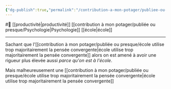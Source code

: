 ```yaml
---
{"dg-publish":true,"permalink":"/contribution-a-mon-potager/publiee-ou-presque/l-ecole-amene-a-une-rigueur-elevee/"}
---
```


#🌲  [[productivité\|productivité]] [[contribution à mon potager/publiée ou presque/Psychologie\|Psychologie]] [[école\|école]]

---
Sachant que l'[[contribution à mon potager/publiée ou presque/école utilise trop majoritairement la pensée convergente\|école utilise trop majoritairement la pensée convergente]] alors on est amené à avoir une rigueur plus élevée aussi *parce qu'on est à l'école*.

Mais malheureusement une [[contribution à mon potager/publiée ou presque/école utilise trop majoritairement la pensée convergente\|école utilise trop majoritairement la pensée convergente]]


